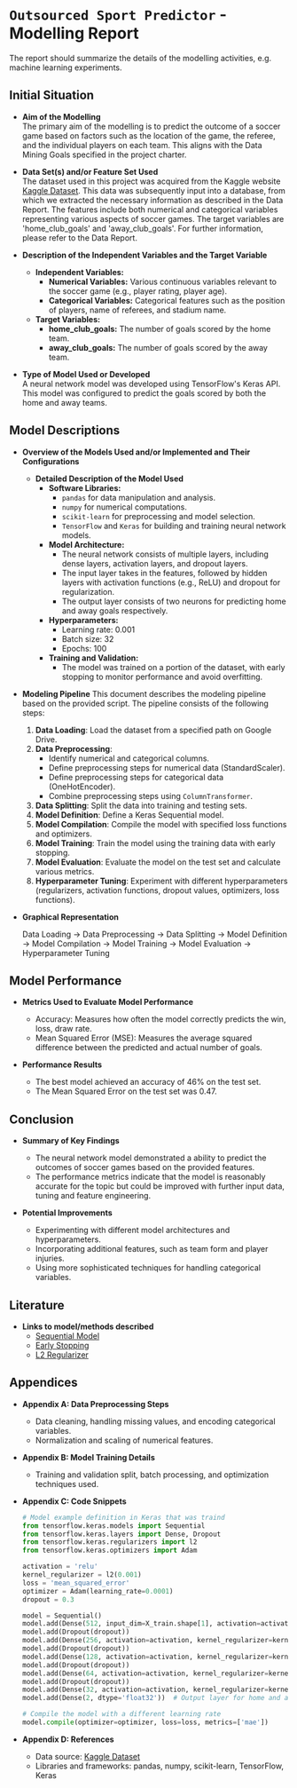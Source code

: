 
# `Outsourced Sport Predictor` - Modelling Report

The report should summarize the details of the modelling activities, e.g. machine learning experiments.

## Initial Situation

- **Aim of the Modelling**  
    The primary aim of the modelling is to predict the outcome of a soccer game based on factors such as the location of the game, the referee, and the individual players on each team. This aligns with the Data Mining Goals specified in the project charter.

- **Data Set(s) and/or Feature Set Used**  
    The dataset used in this project was acquired from the Kaggle website [Kaggle Dataset](https://www.kaggle.com/datasets/davidcariboo/player-scores?resource=download). This data was subsequently input into a database, from which we extracted the necessary information as described in the Data Report. The features include both numerical and categorical variables representing various aspects of soccer games. The target variables are 'home_club_goals' and 'away_club_goals'. For further information, please refer to the Data Report.

- **Description of the Independent Variables and the Target Variable**  
    - **Independent Variables:**
        - **Numerical Variables:** Various continuous variables relevant to the soccer game (e.g., player rating, player age).
        - **Categorical Variables:** Categorical features such as the position of players, name of referees, and stadium name.
    - **Target Variables:**
        - **home_club_goals:** The number of goals scored by the home team.
        - **away_club_goals:** The number of goals scored by the away team.

- **Type of Model Used or Developed**  
    A neural network model was developed using TensorFlow's Keras API. This model was configured to predict the goals scored by both the home and away teams.

## Model Descriptions

- **Overview of the Models Used and/or Implemented and Their Configurations**  
    - **Detailed Description of the Model Used**  
        - **Software Libraries:**
            - `pandas` for data manipulation and analysis.
            - `numpy` for numerical computations.
            - `scikit-learn` for preprocessing and model selection.
            - `TensorFlow` and `Keras` for building and training neural network models.
        - **Model Architecture:**
            - The neural network consists of multiple layers, including dense layers, activation layers, and dropout layers.
            - The input layer takes in the features, followed by hidden layers with activation functions (e.g., ReLU) and dropout for regularization.
            - The output layer consists of two neurons for predicting home and away goals respectively.
        - **Hyperparameters:**
            - Learning rate: 0.001
            - Batch size: 32
            - Epochs: 100
        - **Training and Validation:**
            - The model was trained on a portion of the dataset, with early stopping to monitor performance and avoid overfitting.

- **Modeling Pipeline**
    This document describes the modeling pipeline based on the provided script. The pipeline consists of the following steps:
        
    1. **Data Loading**: Load the dataset from a specified path on Google Drive.
    2. **Data Preprocessing**:
        - Identify numerical and categorical columns.
        - Define preprocessing steps for numerical data (StandardScaler).
        - Define preprocessing steps for categorical data (OneHotEncoder).
        - Combine preprocessing steps using `ColumnTransformer`.
    3. **Data Splitting**: Split the data into training and testing sets.
    4. **Model Definition**: Define a Keras Sequential model.
    5. **Model Compilation**: Compile the model with specified loss functions and optimizers.
    6. **Model Training**: Train the model using the training data with early stopping.
    7. **Model Evaluation**: Evaluate the model on the test set and calculate various metrics.
    8. **Hyperparameter Tuning**: Experiment with different hyperparameters (regularizers, activation functions, dropout values, optimizers, loss functions).

- **Graphical Representation**

  Data Loading -> Data Preprocessing -> Data Splitting -> Model Definition -> Model Compilation -> Model Training -> Model Evaluation -> Hyperparameter Tuning

## Model Performance

- **Metrics Used to Evaluate Model Performance**
    - Accuracy: Measures how often the model correctly predicts the win, loss, draw rate.
    - Mean Squared Error (MSE): Measures the average squared difference between the predicted and actual number of goals.

- **Performance Results**
    - The best model achieved an accuracy of 46% on the test set.
    - The Mean Squared Error on the test set was 0.47.

## Conclusion

- **Summary of Key Findings**
    - The neural network model demonstrated a ability to predict the outcomes of soccer games based on the provided features.
    - The performance metrics indicate that the model is reasonably accurate for the topic but could be improved with further input data, tuning and feature engineering.

- **Potential Improvements**
    - Experimenting with different model architectures and hyperparameters.
    - Incorporating additional features, such as team form and player injuries.
    - Using more sophisticated techniques for handling categorical variables.

## Literature
- **Links to model/methods described**
    - [Sequential Model](https://www.tensorflow.org/guide/keras/sequential_model)
    - [Early Stopping](https://www.tensorflow.org/guide/migrate/early_stopping)
    - [L2 Regularizer](https://www.tensorflow.org/api_docs/python/tf/keras/regularizers/L2)

## Appendices

- **Appendix A: Data Preprocessing Steps**
    - Data cleaning, handling missing values, and encoding categorical variables.
    - Normalization and scaling of numerical features.

- **Appendix B: Model Training Details**
    - Training and validation split, batch processing, and optimization techniques used.

- **Appendix C: Code Snippets**
    ```python
    # Model example definition in Keras that was traind
    from tensorflow.keras.models import Sequential
    from tensorflow.keras.layers import Dense, Dropout
    from tensorflow.keras.regularizers import l2
    from tensorflow.keras.optimizers import Adam

    activation = 'relu'
    kernel_regularizer = l2(0.001)
    loss = 'mean_squared_error'
    optimizer = Adam(learning_rate=0.0001)
    dropout = 0.3
    
    model = Sequential()
    model.add(Dense(512, input_dim=X_train.shape[1], activation=activation, kernel_regularizer=kernel_regularizer))
    model.add(Dropout(dropout))
    model.add(Dense(256, activation=activation, kernel_regularizer=kernel_regularizer))
    model.add(Dropout(dropout))
    model.add(Dense(128, activation=activation, kernel_regularizer=kernel_regularizer))
    model.add(Dropout(dropout))
    model.add(Dense(64, activation=activation, kernel_regularizer=kernel_regularizer))
    model.add(Dropout(dropout))
    model.add(Dense(32, activation=activation, kernel_regularizer=kernel_regularizer))
    model.add(Dense(2, dtype='float32'))  # Output layer for home and away goals

    # Compile the model with a different learning rate
    model.compile(optimizer=optimizer, loss=loss, metrics=['mae'])
    ```

- **Appendix D: References**
    - Data source: [Kaggle Dataset](https://www.kaggle.com/datasets/davidcariboo/player-scores?resource=download)
    - Libraries and frameworks: pandas, numpy, scikit-learn, TensorFlow, Keras

